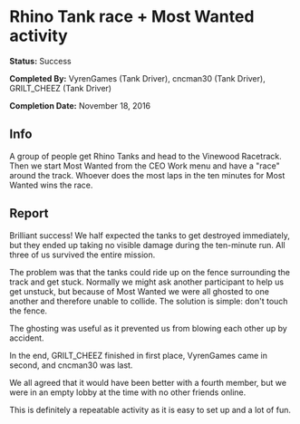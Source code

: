 # Rhino Tank race + Most Wanted activity

**Status:** <span class="status success">Success</span>

**Completed By:** <span>VyrenGames</span> (Tank Driver), <span>cncman30</span> (Tank Driver), <span>GRILT_CHEEZ</span> (Tank Driver)

**Completion Date:** November 18, 2016


## Info
A group of people get Rhino Tanks and head to the Vinewood Racetrack. Then we start Most Wanted from the CEO Work menu and have a "race" around the track. Whoever does the most laps in the ten minutes for Most Wanted wins the race. 

## Report
Brilliant success! We half expected the tanks to get destroyed immediately, but they ended up taking no visible damage during the ten-minute run. All three of us survived the entire mission. 

The problem was that the tanks could ride up on the fence surrounding the track and get stuck. Normally we might ask another participant to help us get unstuck, but because of Most Wanted we were all ghosted to one another and therefore unable to collide. The solution is simple: don't touch the fence. 

The ghosting was useful as it prevented us from blowing each other up by accident. 

In the end, <span>GRILT_CHEEZ</span> finished in first place, <span>VyrenGames</span> came in second, and <span>cncman30</span> was last. 

We all agreed that it would have been better with a fourth member, but we were in an empty lobby at the time with no other friends online. 

This is definitely a repeatable activity as it is easy to set up and a lot of fun. 